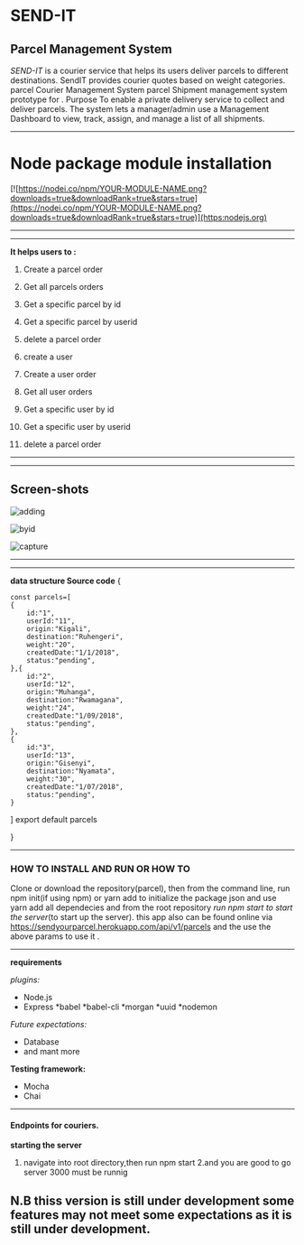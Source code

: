 # SEND-IT  
  
## Parcel Management System 


*SEND-IT* is a courier service that helps its users deliver parcels to different destinations. SendIT provides courier quotes based on weight categories.  parcel Courier Management System parcel Shipment management system prototype for .  Purpose To enable a private delivery service to collect and deliver parcels. The system lets a manager/admin use a Management Dashboard to view, track, assign, and manage a list of all shipments.

---
# Node package module installation


[![https://nodei.co/npm/YOUR-MODULE-NAME.png?downloads=true&downloadRank=true&stars=true](https://nodei.co/npm/YOUR-MODULE-NAME.png?downloads=true&downloadRank=true&stars=true)](https:nodejs.org)


---

---

**It helps users to :**

 1. Create a parcel order 
 2. Get all parcels orders
 3. Get a specific parcel by id
 4. Get a specific parcel by userid
 5. delete a parcel order 
 6. create a user
  
 1. Create a user order 
 2. Get all user orders
 3. Get a specific user by id
 4. Get a specific user by userid
 5. delete a parcel order
 
   

---
--- 
## Screen-shots
 
 ![adding](https://user-images.githubusercontent.com/15107339/48858240-8a548280-edc3-11e8-83a4-ad391e5eb422.png)
 
 
![byid](https://user-images.githubusercontent.com/15107339/48858709-ba505580-edc4-11e8-9dc7-b722f7837e6a.png)

![capture](https://user-images.githubusercontent.com/15107339/48858731-c6d4ae00-edc4-11e8-960c-128a8ae0472f.PNG)

---
---
**data structure  Source code**
{

    const parcels=[
    {
        id:"1",
        userId:"11",
        origin:"Kigali",
        destination:"Ruhengeri",
        weight:"20",
        createdDate:"1/1/2018",
        status:"pending",
    },{
        id:"2",
        userId:"12",
        origin:"Muhanga",
        destination:"Rwamagana",
        weight:"24",
        createdDate:"1/09/2018",
        status:"pending",
    },
    {
        id:"3",
        userId:"13",
        origin:"Gisenyi",
        destination:"Nyamata",
        weight:"30",
        createdDate:"1/07/2018",
        status:"pending",
    }
]
export default parcels

}

---
### HOW TO INSTALL AND RUN OR HOW TO 


Clone or download the repository(parcel), then from the command line, run npm init(if using npm) or yarn add to initialize the package json and use yarn add all dependecies and from the root repository *run npm start to start the server*(to start up the server). this app also can be found online via https://sendyourparcel.herokuapp.com/api/v1/parcels and the use the above params to use it .

---

**requirements**

*plugins:*

* Node.js
* Express
*babel
*babel-cli
*morgan
*uuid
*nodemon

*Future expectations:*

* Database
* and mant more

**Testing framework:**

* Mocha
* Chai

---

#### Endpoints for couriers.


**starting the server**

1. navigate into root directory,then run npm start 
2.and you are good to go server 3000 must be runnig


## N.B thiss version is still under development some features may not meet some expectations as it is still under development.
